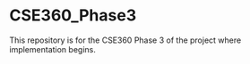 # CSE360_Phase3
This repository is for the CSE360 Phase 3 of the project where implementation begins.
